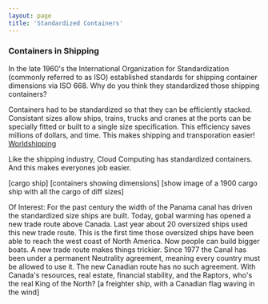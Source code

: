 ```yaml
---
layout: page
title: 'Standardized Containers'
---
```


### Containers in Shipping

In the late 1960's the International Organization for Standardization (commonly referred to as ISO) established standards for shipping container dimensions via ISO 668. Why do you think they standardized those shipping containers? 

Containers had to be standardized so that they can be efficiently stacked. Consistant sizes allow ships, trains, trucks and cranes at the ports can be specially fitted or built to a single size specification. This efficiency saves millions of dollars, and time. This makes shipping and transporation easier! [Worldshipping](https://www.worldshipping.org/about-the-industry/containers)

Like the shipping industry, Cloud Computing has standardized containers. And this makes everyones job easier.  

[cargo ship] [containers showing dimensions] [show image of a 1900 cargo ship with all the cargo of diff sizes]

Of Interest: For the past century the width of the Panama canal has driven the standardized size ships are built. Today, gobal warming has opened a new trade route above Canada. Last year about 20 oversized ships used this new trade route. This is the first time those oversized ships have been able to reach the west coast of North America. Now people can build bigger boats. A new trade route makes things trickier. Since 1977 the Canal has been under a permanent Neutrality agreement, meaning every country must be allowed to use it. The new Canadian route has no such agreement. With Canada's resources, real estate, financial stability, and the Raptors, who's the real King of the North? [a freighter ship, with a Canadian flag waving in the wind]

